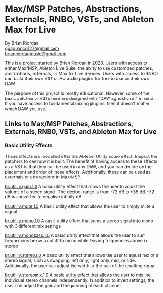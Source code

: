 # Max/MSP Patches, Abstractions, Externals, RNBO, VSTs, and Ableton Max for Live 
   
By Brian Riordan  
[guaguanco127@gmail.com](mailto:guaguanco127@gmail.com)  
[brianriordanmusic@gmail.com](mailto:brianriordanmusic@gmail.com)  

This is a project started by Brian Riordan in 2023. Users with access to either Max/MSP, Ableton Live Suite, the abilty to use customized patches, abstractions, externals, or Max for Live devices. Users with access to RNBO can build their own VST or AU audio plugins for free to use on their own DAW. 

The purpose of this project is mostly educational. However, some of the basic patches or VSTs here are designed with "DAW agnosticism" in mind. If you have access to fundamental mixing plugins, then it doesn't matter which DAW you use. 


## Links to Max/MSP Patches, Abstractions, Externals, RNBO, VSTs, and Ableton Max for Live

### Basic Utility Effects

These effects are modelled after the Ableton Utility aduio effect. Inspect the patchers to see how it is built. The benefit of having access to these effects as a VST is that they can be used in any DAW, and you can decide on the placement and order of these effects. Additionally, these can be used as externals or abstractions in Max/MSP.  

[br.utility.gain.1.0](https://github.com/guaguanco127/br.utility.gain.1.0)  A basic utility effect that allows the user to adjust the volume of a stereo signal. The decibel range is from -72 dB to +35 dB. -72 dB is converted to negative infinity dB. 

[br.utility.mute.1.0](https://github.com/guaguanco127/br.utility.mute.1.0)  A basic utility effect that allows the user to simply mute a signal

[br.utility.mono.1.0](https://github.com/guaguanco127/br.utility.mono.1.0)  A aasic utility effect that sums a stereo signal into mono with 3 different mix settings

[br.utility.monobass.1.0](https://github.com/guaguanco127/br.utility.monobass.1.0) A basic utility effect that allows the user to sum frequencies below a cutoff to mono while leaving frequencies above in stereo
 
[br.utility.stereo.1.0](https://github.com/guaguanco127/br.utility.stereo.1.0)  A basic utility effect that allows the user to adjust mix of a stereo signal, such as swapping, left only, right only, mid, or side. Additionally, the user can adjust the width or the pan of the resulting signal.

[br.utility.stereomix.1.0](https://github.com/guaguanco127/br.utility.stereomix.1.0) A basic utility effect that allows the user to mix the individual stereo channels independently. In addition to invert settings, the user can adjust the gain and the panning of each channel.  



